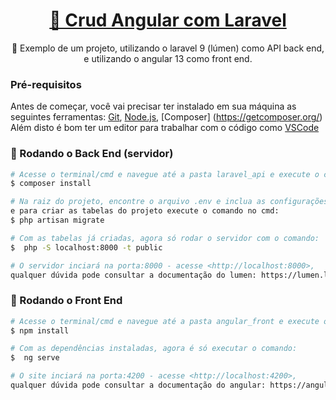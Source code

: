 <h1 align="center">
    <a href="https://pt-br.reactjs.org/">🔗 Crud Angular com Laravel</a>
</h1>
<p align="center">🚀 Exemplo de um projeto, utilizando o laravel 9 (lúmen) como API back end, e utilizando o angular 13 como front end.</p>

### Pré-requisitos

Antes de começar, você vai precisar ter instalado em sua máquina as seguintes ferramentas:
[Git](https://git-scm.com), [Node.js](https://nodejs.org/en/), [Composer] (https://getcomposer.org/)
Além disto é bom ter um editor para trabalhar com o código como [VSCode](https://code.visualstudio.com/)

### 🎲 Rodando o Back End (servidor)

```bash
# Acesse o terminal/cmd e navegue até a pasta laravel_api e execute o comando
$ composer install

# Na raiz do projeto, encontre o arquivo .env e inclua as configurações do banco de dados, 
e para criar as tabelas do projeto execute o comando no cmd:
$ php artisan migrate

# Com as tabelas já criadas, agora só rodar o servidor com o comando:
$  php -S localhost:8000 -t public

# O servidor inciará na porta:8000 - acesse <http://localhost:8000>, 
qualquer dúvida pode consultar a documentação do lumen: https://lumen.laravel.com/docs/9.x
```

### 🎲 Rodando o Front End 

```bash
# Acesse o terminal/cmd e navegue até a pasta angular_front e execute o comando
$ npm install

# Com as dependências instaladas, agora é só executar o comando:
$  ng serve

# O site inciará na porta:4200 - acesse <http://localhost:4200>,
qualquer dúvida pode consultar a documentação do angular: https://angular.io/docs
